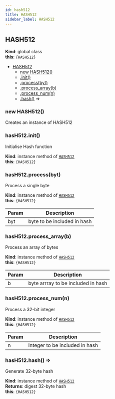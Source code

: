 ```yaml
---
id: hash512
title: HASH512
sidebar_label: HASH512
---
```


<a name="HASH512"></a>

## HASH512
**Kind**: global class  
**this**: <code>{HASH512}</code>  

* [HASH512](#HASH512)
    * [new HASH512()](#new_HASH512_new)
    * [.init()](#HASH512+init)
    * [.process(byt)](#HASH512+process)
    * [.process_array(b)](#HASH512+process_array)
    * [.process_num(n)](#HASH512+process_num)
    * [.hash()](#HASH512+hash) ⇒

<a name="new_HASH512_new"></a>

### new HASH512()
Creates an instance of HASH512

<a name="HASH512+init"></a>

### hasH512.init()
Initialise Hash function

**Kind**: instance method of [<code>HASH512</code>](#HASH512)  
**this**: <code>{HASH512}</code>  
<a name="HASH512+process"></a>

### hasH512.process(byt)
Process a single byte

**Kind**: instance method of [<code>HASH512</code>](#HASH512)  
**this**: <code>{HASH512}</code>  

| Param | Description |
| --- | --- |
| byt | byte to be included in hash |

<a name="HASH512+process_array"></a>

### hasH512.process\_array(b)
Process an array of bytes

**Kind**: instance method of [<code>HASH512</code>](#HASH512)  
**this**: <code>{HASH512}</code>  

| Param | Description |
| --- | --- |
| b | byte arrray to be included in hash |

<a name="HASH512+process_num"></a>

### hasH512.process\_num(n)
Process a 32-bit integer

**Kind**: instance method of [<code>HASH512</code>](#HASH512)  
**this**: <code>{HASH512}</code>  

| Param | Description |
| --- | --- |
| n | Integer to be included in hash |

<a name="HASH512+hash"></a>

### hasH512.hash() ⇒
Generate 32-byte hash

**Kind**: instance method of [<code>HASH512</code>](#HASH512)  
**Returns**: digest 32-byte hash  
**this**: <code>{HASH512}</code>  
